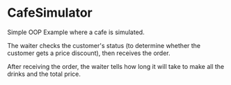 # CafeSimulator

Simple OOP Example where a cafe is simulated.

The waiter checks the customer's status (to determine whether the customer gets a price discount), then receives the order.

After receiving the order, the waiter tells how long it will take to make all the drinks and the total price.
